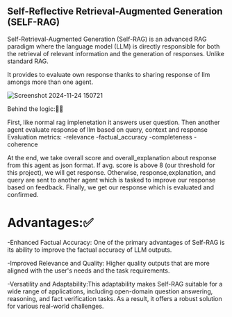 ## Self-Reflective Retrieval-Augmented Generation (SELF-RAG)

Self-Retrieval-Augmented Generation (Self-RAG) is an advanced RAG paradigm where the language model (LLM) is directly responsible for both the retrieval of relevant information and the generation of responses. Unlike standard RAG.

It provides to evaluate own response thanks to sharing response of llm amongs more than one agent.

![Screenshot 2024-11-24 150721](https://github.com/user-attachments/assets/df0bf321-1d48-4c44-8fcb-e3ab0120066c)

Behind the logic:🧩🚀

First, like normal rag implenetation it answers user question. Then another agent evaluate response of llm  based on query, context  and response 
Evaluation metrics:
-relevance
-factual_accuracy
-completeness
-coherence

At the end, we take overall score and overall_explanation about response from this agent as json format.
If avg. score is above 8 (our threshold for this project), we will get response.
Otherwise, response,explanation, and query are sent to another agent which is tasked  to improve our response based on feedback.
Finally, we get our response which is evaluated and confirmed.

# Advantages:✅

-Enhanced Factual Accuracy: One of the primary advantages of Self-RAG is its ability to improve the factual accuracy of LLM outputs.

-Improved Relevance and Quality: Higher quality outputs that are more aligned with the user's needs and the task requirements.

-Versatility and Adaptability:This adaptability makes Self-RAG suitable for a wide range of applications, including open-domain question answering, reasoning, and fact verification tasks. As a result, it offers a robust solution for various real-world challenges.
